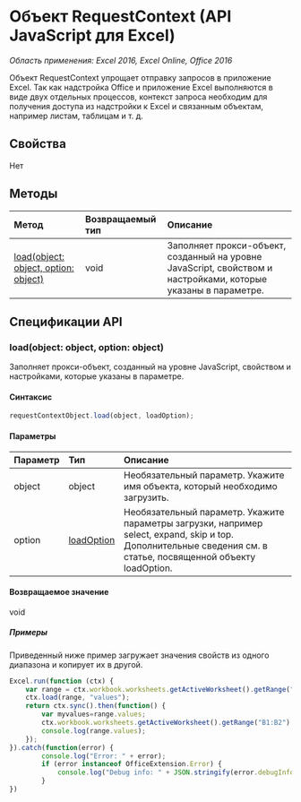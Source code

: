 # Объект RequestContext (API JavaScript для Excel)

_Область применения: Excel 2016, Excel Online, Office 2016_

Объект RequestContext упрощает отправку запросов в приложение Excel. Так как надстройка Office и приложение Excel выполняются в виде двух отдельных процессов, контекст запроса необходим для получения доступа из надстройки к Excel и связанным объектам, например листам, таблицам и т. д. 

## Свойства
Нет

## Методы

| Метод         | Возвращаемый тип    |Описание|
|:---------------|:--------|:----------|
|[load(object: object, option: object)](#loadobject-object-option-object)  |void     |Заполняет прокси-объект, созданный на уровне JavaScript, свойством и настройками, которые указаны в параметре.|

## Спецификации API

### load(object: object, option: object)
Заполняет прокси-объект, созданный на уровне JavaScript, свойством и настройками, которые указаны в параметре.

#### Синтаксис
```js
requestContextObject.load(object, loadOption);
```

#### Параметры
| Параметр       | Тип    |Описание|
|:----------------|:--------|:----------|
|object|object|Необязательный параметр. Укажите имя объекта, который необходимо загрузить.|
|option|[loadOption](loadoption.md)|Необязательный параметр. Укажите параметры загрузки, например select, expand, skip и top. Дополнительные сведения см. в статье, посвященной объекту loadOption.|

#### Возвращаемое значение
void

##### Примеры

Приведенный ниже пример загружает значения свойств из одного диапазона и копирует их в другой.

```js
Excel.run(function (ctx) { 
	var range = ctx.workbook.worksheets.getActiveWorksheet().getRange("A1:A2");
	ctx.load(range, "values");
	return ctx.sync().then(function() {
		var myvalues=range.values;
		ctx.workbook.worksheets.getActiveWorksheet().getRange("B1:B2").values = myvalues;
		console.log(range.values);
	});
}).catch(function(error) {
		console.log("Error: " + error);
		if (error instanceof OfficeExtension.Error) {
			console.log("Debug info: " + JSON.stringify(error.debugInfo));
		}
})
```

